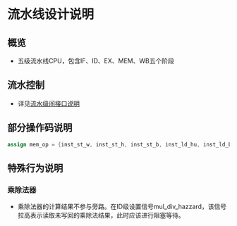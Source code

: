# 流水线设计说明

## 概览
- 五级流水线CPU，包含IF、ID、EX、MEM、WB五个阶段

## 流水控制
- 详见[流水级间接口说明](../INTERFACE.md#流水级间接口说明)

## 部分操作码说明
```verilog
assign mem_op = {inst_st_w, inst_st_h, inst_st_b, inst_ld_hu, inst_ld_bu, inst_ld_w, inst_ld_h, inst_ld_b};
```

## 特殊行为说明

### 乘除法器
- 乘除法器的计算结果不参与旁路。在ID级设置信号mul_div_hazzard，该信号拉高表示读取未写回的乘除法结果，此时应该进行阻塞等待。